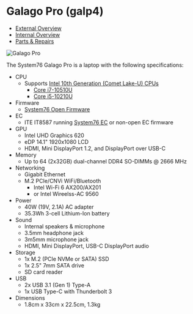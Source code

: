 # Galago Pro (galp4)

- [External Overview](./external-overview.md)
- [Internal Overview](./internal-overview.md)
- [Parts & Repairs](./repairs.md)

![Galago Pro](./img/galp4.png)

The System76 Galago Pro is a laptop with the following specifications:

- CPU
    - Supports [Intel 10th Generation (Comet Lake-U) CPUs](https://tech-docs.system76.com/components/intel/cpu/cml-u/README.html)
        - [Core i7-10510U](https://ark.intel.com/content/www/us/en/ark/products/196449/intel-core-i7-10510u-processor-8m-cache-up-to-4-90-ghz.html)
        - [Core i5-10210U](https://ark.intel.com/content/www/us/en/ark/products/195436/intel-core-i5-10210u-processor-6m-cache-up-to-4-20-ghz.html)
- Firmware
    - [System76 Open Firmware](https://github.com/system76/firmware-open)
- EC
    - ITE IT8587 running [System76 EC](https://github.com/system76/ec) or non-open EC firmware
- GPU
    - Intel UHD Graphics 620
    - eDP 14.1" 1920x1080 LCD
    - HDMI, Mini DisplayPort 1.2, and DisplayPort over USB-C
- Memory
    - Up to 64 (2x32GB) dual-channel DDR4 SO-DIMMs @ 2666 MHz
- Networking
    - Gigabit Ethernet
    - M.2 PCIe/CNVi WiFi/Bluetooth
        - Intel Wi-Fi 6 AX200/AX201
        - or Intel Wireelss-AC 9560
- Power
    - 40W (19V, 2.1A) AC adapter
    - 35.3Wh 3-cell Lithium-Ion battery
- Sound
    - Internal speakers & microphone
    - 3.5mm headphone jack
    - 3m5mm microphone jack
    - HDMI, Mini DisplayPort, USB-C DisplayPort audio
- Storage
    - 1x M.2 (PCIe NVMe or SATA) SSD
    - 1x 2.5" 7mm SATA drive
    - SD card reader
- USB
    - 2x USB 3.1 (Gen 1) Type-A
    - 1x USB Type-C with Thunderbolt 3
- Dimensions
    - 1.8cm x 33cm x 22.5cm, 1.3kg
